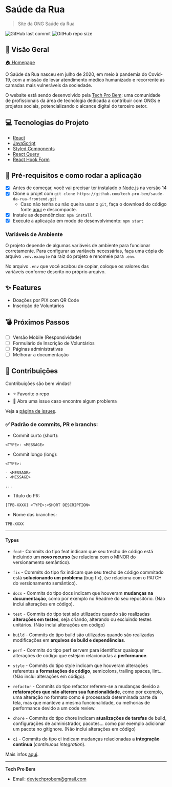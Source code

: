 # Saúde da Rua

> Site da ONG Saúde da Rua

![GitHub last commit](https://img.shields.io/github/last-commit/tech-pro-bem/saude-da-rua-frontend)
![GitHub repo size](https://img.shields.io/github/repo-size/tech-pro-bem/saude-da-rua-frontend)

## :telescope: Visão Geral

[🏠 Homepage](https://www.saudedarua.org/)

O Saúde da Rua nasceu em julho de 2020, em meio à pandemia do Covid-19, com a missão de levar atendimento médico humanizado e recorrente às camadas mais vulneráveis da sociedade.

O website está sendo desenvolvido pela [Tech Pro Bem](https://techprobem.com.br): uma comunidade de profissionais da área de tecnologia dedicada a contribuir com ONGs e projetos sociais, potencializando o alcance digital do terceiro setor.

## :computer: Tecnologias do Projeto

- [React](https://reactjs.org)
- [JavaScript](https://www.javascript.com//)
- [Styled Components](https://styled-components.com/)
- [React Query](https://react-query.tanstack.com/)
- [React Hook Form](https://react-hook-form.com/)

## :wrench: Pré-requisitos e como rodar a aplicação

- [x] Antes de começar, você vai precisar ter instalado o [Node.js](https://nodejs.org/en/) na versão 14
- [x] Clone o projet com `git clone https://github.com/tech-pro-bem/saude-da-rua-frontend.git`
  - Caso não tenha ou não queira usar o `git`, faça o download do código fonte [aqui](https://github.com/tech-pro-bem/saude-da-rua-frontend/archive/refs/heads/master.zip) e descompacte.
- [x] Instale as dependências: `npm install`
- [x] Execute a aplicação em modo de desenvolvimento: `npm start`

### Variáveis de Ambiente

O projeto depende de algumas variáveis de ambiente para funcionar corretamente. Para configurar as variáveis necessárias, faça uma cópia do arquivo `.env.example` na raiz do projeto e renomeie para `.env`.

No arquivo `.env` que você acabou de copiar, coloque os valores das variáveis conforme descrito no próprio arquivo.

## :sparkles: Features

- Doações por PIX com QR Code
- Inscrição de Voluntários

## :bomb: Próximos Passos

- [ ] Versão Mobile (Responsividade)
- [ ] Formulário de Inscrição de Voluntários
- [ ] Páginas administrativas
- [ ] Melhorar a documentação

## :star2: Contribuições

Contribuições são bem vindas!

- ⭐️ Favorite o repo
- 🐛 Abra uma issue caso encontre algum problema

Veja a [página de issues](https://github.com/tech-pro-bem/saude-da-rua-frontend/issues).

<!-- You can also take a look at the contributing guide. -->

### :white_check_mark: Padrão de commits, PR e branchs:

- Commit curto (short):

```
<TYPE>: <MESSAGE>
```

- Commit longo (long):

```
<TYPE>:

- <MESSAGE>
- <MESSAGE>

...
```

- Título do PR:

```
[TPB-XXXX] <TYPE>:<SHORT DESCRIPTION>
```

- Nome das branches:

```
TPB-XXXX
```

<hr/>

#### Types

- `feat`- Commits do tipo feat indicam que seu trecho de código está incluindo um **novo recurso** (se relaciona com o MINOR do versionamento semântico).

- `fix` - Commits do tipo fix indicam que seu trecho de código commitado está **solucionando um problema** (bug fix), (se relaciona com o PATCH do versionamento semântico).

- `docs` - Commits do tipo docs indicam que houveram **mudanças na documentação**, como por exemplo no Readme do seu repositório. (Não inclui alterações em código).

- `test` - Commits do tipo test são utilizados quando são realizadas **alterações em testes**, seja criando, alterando ou excluindo testes unitários. (Não inclui alterações em código)

- `build` - Commits do tipo build são utilizados quando são realizadas modificações em **arquivos de build e dependências**.

- `perf` - Commits do tipo perf servem para identificar quaisquer alterações de código que estejam relacionadas a **performance**.

- `style` - Commits do tipo style indicam que houveram alterações referentes a **formatações de código**, semicolons, trailing spaces, lint... (Não inclui alterações em código).

- `refactor` - Commits do tipo refactor referem-se a mudanças devido a **refatorações que não alterem sua funcionalidade**, como por exemplo, uma alteração no formato como é processada determinada parte da tela, mas que manteve a mesma funcionalidade, ou melhorias de performance devido a um code review.

- `chore` - Commits do tipo chore indicam **atualizações de tarefas** de build, configurações de administrador, pacotes... como por exemplo adicionar um pacote no gitignore. (Não inclui alterações em código)

- `ci` - Commits do tipo ci indicam mudanças relacionadas a **integração contínua** (_continuous integration_).

Mais infos [aqui](https://github.com/iuricode/padroes-de-commits#:~:text=%F0%9F%93%84-,Padr%C3%B5es%20de%20commits,a%20cria%C3%A7%C3%A3o%20de%20ferramentas%20automatizadas.).

---

**Tech Pro Bem**

- Email: devtechprobem@gmail.com
